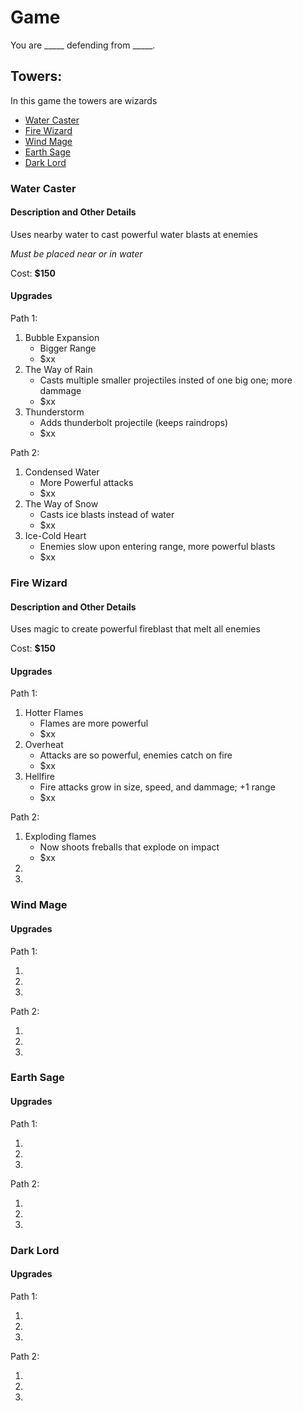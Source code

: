 # Game
You are _____ defending from _____.

## Towers:
In this game the towers are wizards

* [Water Caster](#water-caster)
* [Fire Wizard](#fire-wizard)
* [Wind Mage](#wind-mage)
* [Earth Sage](#earth-sage)
* [Dark Lord](#dark-lord)

### Water Caster
#### Description and Other Details

Uses nearby water to cast powerful water blasts at enemies

*Must be placed near or in water*

Cost: **$150**

#### Upgrades
Path 1:

1. Bubble Expansion
    * Bigger Range
    * $xx
2. The Way of Rain
    * Casts multiple smaller projectiles insted of one big one; more dammage
    * $xx
3. Thunderstorm
    * Adds thunderbolt projectile (keeps raindrops)
    * $xx

Path 2:

1. Condensed Water
    * More Powerful attacks
    * $xx
2. The Way of Snow
    * Casts ice blasts instead of water 
    * $xx
3. Ice-Cold Heart
    * Enemies slow upon entering range, more powerful blasts
    * $xx


### Fire Wizard
#### Description and Other Details

Uses magic to create powerful fireblast that melt all enemies

Cost: **$150**

#### Upgrades
Path 1:

1. Hotter Flames
    * Flames are more powerful
    * $xx
2. Overheat
    * Attacks are so powerful, enemies catch on fire
    * $xx
3. Hellfire
    * Fire attacks grow in size, speed, and dammage; +1 range
    * $xx

Path 2:

1. Exploding flames
    * Now shoots freballs that explode on impact
    * $xx
2. 
3. 


### Wind Mage
#### Upgrades
Path 1:

1. 
2. 
3. 

Path 2:

1. 
2. 
3. 


### Earth Sage
#### Upgrades
Path 1:

1. 
2. 
3. 

Path 2:

1. 
2. 
3. 


### Dark Lord
#### Upgrades
Path 1:

1. 
2. 
3. 

Path 2:

1. 
2. 
3. 

